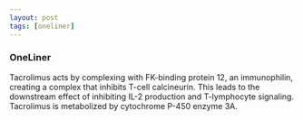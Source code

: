 ```yaml
---
layout: post
tags: [oneliner]
---
```



### OneLiner

Tacrolimus acts by complexing with FK-binding protein 12, an immunophilin, creating a complex that inhibits T-cell calcineurin. This leads to the downstream effect of inhibiting IL-2 production and T-lymphocyte signaling. Tacrolimus is metabolized by cytochrome P-450 enzyme 3A.
